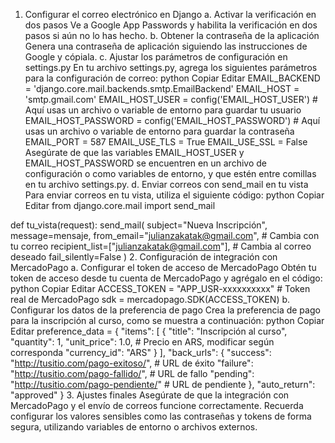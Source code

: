 1. Configurar el correo electrónico en Django
a. Activar la verificación en dos pasos
Ve a Google App Passwords y habilita la verificación en dos pasos si aún no lo has hecho.
b. Obtener la contraseña de la aplicación
Genera una contraseña de aplicación siguiendo las instrucciones de Google y cópiala.
c. Ajustar los parámetros de configuración en settings.py
En tu archivo settings.py, agrega los siguientes parámetros para la configuración de correo:
python
Copiar
Editar
EMAIL_BACKEND = 'django.core.mail.backends.smtp.EmailBackend'
EMAIL_HOST = 'smtp.gmail.com'
EMAIL_HOST_USER = config('EMAIL_HOST_USER')  # Aquí usas un archivo o variable de entorno para guardar tu usuario
EMAIL_HOST_PASSWORD = config('EMAIL_HOST_PASSWORD')  # Aquí usas un archivo o variable de entorno para guardar la contraseña
EMAIL_PORT = 587
EMAIL_USE_TLS = True
EMAIL_USE_SSL = False
Asegúrate de que las variables EMAIL_HOST_USER y EMAIL_HOST_PASSWORD se encuentren en un archivo de configuración o como variables de entorno, y que estén entre comillas en tu archivo settings.py.
d. Enviar correos con send_mail en tu vista
Para enviar correos en tu vista, utiliza el siguiente código:
python
Copiar
Editar
from django.core.mail import send_mail

def tu_vista(request):
    send_mail(
        subject="Nueva Inscripción",
        message=mensaje,
        from_email="julianzakatak@gmail.com",  # Cambia con tu correo
        recipient_list=["julianzakatak@gmail.com"],  # Cambia al correo deseado
        fail_silently=False
    )
2. Configuración de integración con MercadoPago
a. Configurar el token de acceso de MercadoPago
Obtén tu token de acceso desde tu cuenta de MercadoPago y agrégalo en el código:
python
Copiar
Editar
ACCESS_TOKEN = "APP_USR-xxxxxxxxxx"  # Token real de MercadoPago
sdk = mercadopago.SDK(ACCESS_TOKEN)
b. Configurar los datos de la preferencia de pago
Crea la preferencia de pago para la inscripción al curso, como se muestra a continuación:
python
Copiar
Editar
preference_data = {
    "items": [
        {
            "title": "Inscripción al curso",
            "quantity": 1,
            "unit_price": 1.0,  # Precio en ARS, modificar según corresponda
            "currency_id": "ARS"
        }
    ],
    "back_urls": {
        "success": "http://tusitio.com/pago-exitoso/",  # URL de éxito
        "failure": "http://tusitio.com/pago-fallido/",  # URL de fallo
        "pending": "http://tusitio.com/pago-pendiente/"  # URL de pendiente
    },
    "auto_return": "approved"
}
3. Ajustes finales
Asegúrate de que la integración con MercadoPago y el envío de correos funcione correctamente.
Recuerda configurar los valores sensibles como las contraseñas y tokens de forma segura, utilizando variables de entorno o archivos externos.
